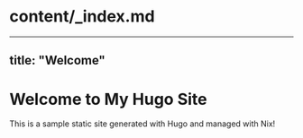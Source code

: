 # content/_index.md

---
title: "Welcome"
---

# Welcome to My Hugo Site

This is a sample static site generated with Hugo and managed with Nix!
